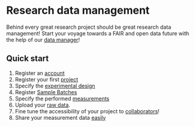# Research data management

Behind every great research project should be great research data management! 
Start your voyage towards a FAIR and open data future with the help of our [data manager](https://rdm.qbic.uni-tuebingen.de/login)! 

## Quick start

1. Register an [account](user/user_registration.md) 
2. Register your first [project](project/project_introduction.md)
3. Specify the [experimental design](experiment/experiment_introduction.md)
4. Register [Sample Batches](batch/batch_introduction.md)
5. Specify the performed [measurements](measurement/measurement_introduction.md)
6. Upload your [raw data](rawdata/raw_data_upload.md).  
7. Fine tune the accessibility of your project to [collaborators](project/project_access.md)!
8. Share your measurement data [easily](rawdata/raw_data_download_introduction.md)

